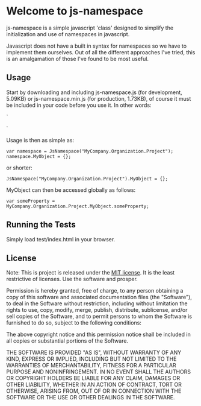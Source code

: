 Welcome to js-namespace
=======================

js-namespace is a simple javascript 'class' designed to simplify the initialization and use of namespaces in javascript.

Javascript does not have a built in syntax for namespaces so we have to implement them ourselves. Out of all the different approaches I've tried, this is an amalgamation of those I've found to be most useful.

Usage
-----

Start by downloading and including js-namespace.js (for development, 5.09KB) or js-namespace.min.js (for production, 1.73KB), of course it must be included in your code before you use it. In other words:

`<script src="js-namespace.js"></script>
<script src="money-maker.js"></script>`

Usage is then as simple as:

`var namespace = JsNamespace("MyCompany.Organization.Project");
namespace.MyObject = {};`

or shorter:

`JsNamespace("MyCompany.Organization.Project").MyObject = {};`

MyObject can then be accessed globally as follows:

`var someProperty = MyCompany.Organization.Project.MyObject.someProperty;`

Running the Tests
-----------------

Simply load test/index.html in your browser.

License
-------
Note: This is project is released under the [MIT license](http://opensource.org/licenses/MIT). It is the least restrictive of licenses. Use the software and prosper.

Permission is hereby granted, free of charge, to any person obtaining a copy of this software and associated documentation files (the "Software"), to deal in the Software without restriction, including without limitation the rights to use, copy, modify, merge, publish, distribute, sublicense, and/or sell copies of the Software, and to permit persons to whom the Software is furnished to do so, subject to the following conditions:

The above copyright notice and this permission notice shall be included in all copies or substantial portions of the Software.

THE SOFTWARE IS PROVIDED "AS IS", WITHOUT WARRANTY OF ANY KIND, EXPRESS OR IMPLIED, INCLUDING BUT NOT LIMITED TO THE WARRANTIES OF MERCHANTABILITY, FITNESS FOR A PARTICULAR PURPOSE AND NONINFRINGEMENT. IN NO EVENT SHALL THE AUTHORS OR COPYRIGHT HOLDERS BE LIABLE FOR ANY CLAIM, DAMAGES OR OTHER LIABILITY, WHETHER IN AN ACTION OF CONTRACT, TORT OR OTHERWISE, ARISING FROM, OUT OF OR IN CONNECTION WITH THE SOFTWARE OR THE USE OR OTHER DEALINGS IN THE SOFTWARE.
